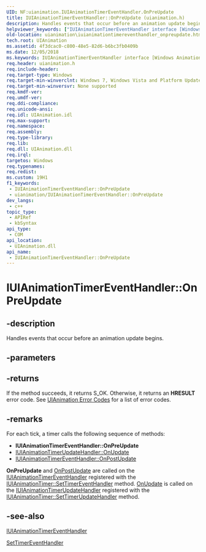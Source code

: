 ```yaml
---
UID: NF:uianimation.IUIAnimationTimerEventHandler.OnPreUpdate
title: IUIAnimationTimerEventHandler::OnPreUpdate (uianimation.h)
description: Handles events that occur before an animation update begins.
helpviewer_keywords: ["IUIAnimationTimerEventHandler interface [Windows Animation]","OnPreUpdate method","IUIAnimationTimerEventHandler.OnPreUpdate","IUIAnimationTimerEventHandler::OnPreUpdate","OnPreUpdate","OnPreUpdate method [Windows Animation]","OnPreUpdate method [Windows Animation]","IUIAnimationTimerEventHandler interface","uianimation.iuianimationtimereventhandler_onpreupdate","uianimation/IUIAnimationTimerEventHandler::OnPreUpdate"]
old-location: uianimation\iuianimationtimereventhandler_onpreupdate.htm
tech.root: UIAnimation
ms.assetid: 4f3dcac0-c800-48e5-82d6-b6bc3fb0409b
ms.date: 12/05/2018
ms.keywords: IUIAnimationTimerEventHandler interface [Windows Animation],OnPreUpdate method, IUIAnimationTimerEventHandler.OnPreUpdate, IUIAnimationTimerEventHandler::OnPreUpdate, OnPreUpdate, OnPreUpdate method [Windows Animation], OnPreUpdate method [Windows Animation],IUIAnimationTimerEventHandler interface, uianimation.iuianimationtimereventhandler_onpreupdate, uianimation/IUIAnimationTimerEventHandler::OnPreUpdate
req.header: uianimation.h
req.include-header: 
req.target-type: Windows
req.target-min-winverclnt: Windows 7, Windows Vista and Platform Update for Windows Vista [desktop apps \| UWP apps]
req.target-min-winversvr: None supported
req.kmdf-ver: 
req.umdf-ver: 
req.ddi-compliance: 
req.unicode-ansi: 
req.idl: UIAnimation.idl
req.max-support: 
req.namespace: 
req.assembly: 
req.type-library: 
req.lib: 
req.dll: UIAnimation.dll
req.irql: 
targetos: Windows
req.typenames: 
req.redist: 
ms.custom: 19H1
f1_keywords:
 - IUIAnimationTimerEventHandler::OnPreUpdate
 - uianimation/IUIAnimationTimerEventHandler::OnPreUpdate
dev_langs:
 - c++
topic_type:
 - APIRef
 - kbSyntax
api_type:
 - COM
api_location:
 - UIAnimation.dll
api_name:
 - IUIAnimationTimerEventHandler::OnPreUpdate
---
```


# IUIAnimationTimerEventHandler::OnPreUpdate


## -description

Handles events that occur before an animation update begins.

## -parameters

## -returns

If the method succeeds, it returns S_OK. Otherwise, it returns an <b>HRESULT</b> error code. See <a href="/windows/desktop/UIAnimation/uianimation-error-codes">UIAnimation Error Codes</a> for a list of error codes.

## -remarks

For each tick, a timer calls the following sequence of methods:

<ul>
<li><b>IUIAnimationTimerEventHandler::OnPreUpdate</b></li>
<li>
<a href="/windows/desktop/api/uianimation/nf-uianimation-iuianimationtimerupdatehandler-onupdate">IUIAnimationTimerUpdateHandler::OnUpdate</a>
</li>
<li>
<a href="/windows/desktop/api/uianimation/nf-uianimation-iuianimationtimereventhandler-onpostupdate">IUIAnimationTimerEventHandler::OnPostUpdate</a>
</li>
</ul>
<b>OnPreUpdate</b> and <a href="/windows/desktop/api/uianimation/nf-uianimation-iuianimationtimereventhandler-onpostupdate">OnPostUpdate</a> are called on the <a href="/windows/desktop/api/uianimation/nn-uianimation-iuianimationtimereventhandler">IUIAnimationTimerEventHandler</a> registered with the <a href="/windows/desktop/api/uianimation/nf-uianimation-iuianimationtimer-settimereventhandler">IUIAnimationTimer::SetTimerEventHandler</a> method. <a href="/windows/desktop/api/uianimation/nf-uianimation-iuianimationtimerupdatehandler-onupdate">OnUpdate</a> is called on the <a href="/windows/desktop/api/uianimation/nn-uianimation-iuianimationtimerupdatehandler">IUIAnimationTimerUpdateHandler</a>  registered with the <a href="/windows/desktop/api/uianimation/nf-uianimation-iuianimationtimer-settimerupdatehandler">IUIAnimationTimer::SetTimerUpdateHandler</a> method.

## -see-also

<a href="/windows/desktop/api/uianimation/nn-uianimation-iuianimationtimereventhandler">IUIAnimationTimerEventHandler</a>



<a href="/windows/desktop/api/uianimation/nf-uianimation-iuianimationtimer-settimereventhandler">SetTimerEventHandler</a>

